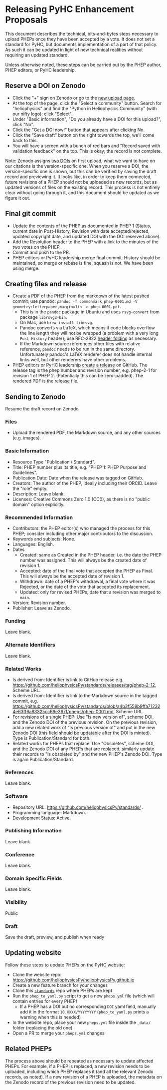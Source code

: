 # Releasing PyHC Enhancement Proposals

This document describes the technical, bits-and-bytes steps necessary
to upload PHEPs once they have been accepted by a vote. It does not
set a standard for PyHC, but documents implementation of a part of
that policy. As such it can be updated in light of new technical
realities without requiring an updated standard.

Unless otherwise noted, these steps can be carried out by the PHEP author, PHEP editors, or PyHC leadership.

## Reserve a DOI on Zenodo
  * Click the "+" sign on Zenodo or go to the [new upload page](https://zenodo.org/uploads/new).
  * At the top of the page, click the "Select a community" button. Search for "heliophysics" and find the "Python in Heliophysics Community" (with our nifty logo); click "Select".
  * Under "Basic information", "Do you already have a DOI for this upload?", click "No".
  * Click the "Get a DOI now!" button that appears after clicking No.
  * Click the "Save draft" button on the right towards the top, we'll come back to this.
  * You will have a screen with a bunch of red bars and "Record saved with validation feedback" on the top. This is okay; the record is not complete.

Note: Zenodo assigns [two DOIs](https://zenodo.org/help/versioning) on first upload, what we want to have on our citations is the version-specific one. When you reserve a DOI, the version-specific one is shown, but this can be verified by saving the draft record and previewing it. It looks like, in order to keep them connected, future revisions of a PHEP should not be uploaded as new records, but as updated versions of files on the existing record. This process is not entirely clear without going through it, and this document should be updated as we figure it out.

## Final git commit
  * Update the contents of the PHEP as documented in PHEP 1 (Status, current date in Post-History, Revision with date accepted/rejected, updated copyright date, and updated DOI with the DOI reserved above).
  * Add the Resolution header to the PHEP with a link to the minutes of the two votes on the PHEP.
  * Commit and push to the PR.
  * PHEP editors or PyHC leadership merge final commit. History should be maintained, so merge or rebase is fine, squash is not. We have been using merge.

## Creating files and release
  * Create a PDF of the PHEP from the markdown of the latest pushed commit; use pandoc: `pandoc -f commonmark phep-0001.md -V geometry:letterpaper,margin=1in -o phep-0001.pdf`.
    * This is in the `pandoc` package in Ubuntu and uses `rsvg-convert` from package `librsvg2-bin`.
    * On Mac, use `brew install librsvg`.
    * Pandoc converts via LaTeX, which means if code blocks overflow the line length they will not be wrapped (a problem with a very long `Post-History` header); use RFC-2822 [header folding](https://datatracker.ietf.org/doc/html/rfc2822#section-2.2.3) as necessary.
    * If the Markdown source references other files with relative reference, `pandoc` needs to be run in the same directory. Unfortunately pandoc's LaTeX renderer does not handle internal links well, but other renderers have other problems.
  * PHEP editors or PyHC leadership [create a release](https://github.com/heliophysicsPy/standards/releases/new) on GitHub. The release tag is the phep number and revision number, e.g. phep-2-1 for revision 1 of PHEP 2. (Potentially this can be zero-padded). The rendered PDF is the release file.

## Sending to Zenodo

Resume the draft record on Zenodo

### Files
  * Upload the rendered PDF, the Markdown source, and any other sources (e.g. images).

### Basic Information
  * Resource Type "Publication / Standard".
  * Title: PHEP number plus its title, e.g. "PHEP 1: PHEP Purpose and Guidelines".
  * Publication Date: Date when the release was tagged on GitHub.
  * Creators: The author of the PHEP, ideally including their ORCID. Leave the "role" empty.
  * Description: Leave blank.
  * Licenses: Creative Commons Zero 1.0 (CC0), as there is no "public domain" option explicitly.

### Recommended Information
  * Contributors: the PHEP editor(s) who managed the process for this PHEP; consider including other major contributors to the discussion.
  * Keywords and subjects: None.
  * Languages: English.
  * Dates
    * Created: same as Created in the PHEP header, i.e. the date the PHEP number was assigned. This will always be the created date of revision 1.
    * Accepted: date of the final vote that accepted the PHEP as Final. This will always be the accepted date of revision 1.
    * Withdrawn: date of a PHEP's withdrawal, a final vote where it was Rejected, or the date of the vote that accepted its replacement.
    * Updated: only for revised PHEPs, date that a revision was merged to `main`.
  * Version: Revision number.
  * Publisher: Leave as Zenodo.

### Funding
Leave blank.

### Alternate Identifiers
Leave blank.

### Related Works
  * Is derived from: Identifier is link to GitHub release e.g. https://github.com/heliophysicsPy/standards/releases/tag/phep-2-12, Scheme URL.
  * Is derived from: Identifier is link to the Markdown source in the tagged commit, e.g. https://github.com/heliophysicsPy/standards/blob/a4b3f558b9ffa712324e63ff6a83325cc69e367f/pheps/phep-0001.md, Scheme URL.
  * For revisions of a single PHEP: Use "Is new version of", scheme DOI, and the Zenodo DOI of the previous revision. On the previous revision, add a new related work of "Is previous version of" and put in the new Zenodo DOI (this field should be updatable after the DOI is minted). Type is Publication/Standard for both.
  * Related works for PHEPs that replace: Use "Obsoletes", scheme DOI, and the Zenodo DOI of any PHEPs that are replaced; similarly update their records to "Is obsoleted by" and the new PHEP's Zenodo DOI. Type is again Publication/Standard.

### References
Leave blank.

### Software
  * Repository URL: https://github.com/heliophysicsPy/standards/ .
  * Programming language: Markdown.
  * Development Status: Active.

### Publishing Information
Leave blank.

### Conference
Leave blank.

### Domain Specific Fields
Leave blank.

### Visibility
Public

### Draft
Save the draft, preview, and publish when ready

## Updating website
Follow these steps to update PHEPs on the PyHC website:
- Clone the website repo: https://github.com/heliophysicsPy/heliophysicsPy.github.io
- Create a new feature branch for your changes
- Clone this [`standards`](https://github.com/heliophysicsPy/heliophysicsPy.github.io) repo where PHEPs are kept
- Run the `phep_to_yaml.py` script to get a new `pheps.yml` file (which will contain entries for every PHEP)
  - If a PHEP has a DOI but no corresponding `DOI` yaml field, manually add it in the format `10.XXXX/YYYYYYYY` (`phep_to_yaml.py` prints a warning when this is needed)
- In the website repo, place your new `pheps.yml` file inside the `_data/` folder (replacing the old one)
- Open a PR to merge your `pheps.yml` changes

## Related PHEPs
The process above should be repeated as necessary to update affected PHEPs. For example, if a PHEP is replaced, a new  revision needs to be uploaded, including which PHEP replaces it (and all the relevant Zenodo records, as noted). If a new revision of a PHEP is uploaded, the metadata on the Zenodo record of the previous revision need to be updated.

